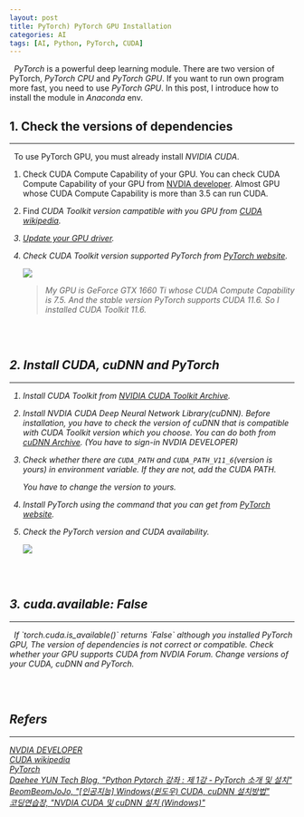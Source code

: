 ```yaml
---
layout: post
title: PyTorch) PyTorch GPU Installation
categories: AI
tags: [AI, Python, PyTorch, CUDA]
---
```

&nbsp;&nbsp;<i>PyTorch</i> is a powerful deep learning module. There are two version of PyTorch, <i>PyTorch CPU</i> and <i>PyTorch GPU</i>. If you want to run own program more fast, you need to use <i>PyTorch GPU</i>. In this post, I introduce how to install the module in <i>Anaconda</i> env.

## 1. Check the versions of dependencies
<hr>
&nbsp;&nbsp;To use PyTorch GPU, you must already install <i>NVIDIA CUDA</i>.

1. Check CUDA Compute Capability of your GPU. You can check CUDA Compute Capability of your GPU from <a href = "https://developer.nvidia.com/cuda-gpus#compute">NVDIA developer</a>. Almost GPU whose CUDA Compute Capability is more than 3.5 can run CUDA.

2. Find <i>CUDA Toolkit<i> version campatible with you GPU from <a href = "https://en.wikipedia.org/wiki/CUDA">CUDA wikipedia</a>.

3. <a href = "https://www.nvidia.com/Download/index.aspx?lang=kr">Update your GPU driver</a>.

4. Check CUDA Toolkit version supported PyTorch from <a href = "https://pytorch.org/">PyTorch website</a>.
    
    <img src = "https://user-images.githubusercontent.com/80208196/216701185-0315c517-2f92-4d27-98a9-eb39962f7fdb.png">

    > My GPU is GeForce GTX 1660 Ti whose CUDA Compute Capability is 7.5. And the stable version PyTorch supports CUDA 11.6. So I installed CUDA Toolkit 11.6.

<br/><br/>

## 2. Install CUDA, cuDNN and PyTorch
<hr>

1. Install CUDA Toolkit from <a href="https://developer.nvidia.com/cuda-toolkit-archive">NVIDIA CUDA Toolkit Archive</a>.

2. Install <i>NVDIA CUDA Deep Neural Network Library(cuDNN)</i>. Before installation, you have to check the version of cuDNN that is compatible with CUDA Toolkit version which you choose. You can do both from <a href = "https://developer.nvidia.com/rdp/cudnn-archive">cuDNN Archive</a>. (You have to sign-in NVDIA DEVELOPER)

3. Check whether there are `CUDA_PATH` and `CUDA_PATH_V11_6`(version is yours) in environment variable. If they are not, add the CUDA PATH.

    <script src="https://gist.github.com/unsik6/d88ffef28b2a8addb3b9f23642805230.js"></script>

    You have to change the version to yours.

4. Install PyTorch using the command that you can get from <a href = "https://pytorch.org/">PyTorch website</a>.

    <script src="https://gist.github.com/unsik6/96d113ff667e417909016a3d15fbf047.js"></script>

5. Check the PyTorch version and CUDA availability.

    <script src="https://gist.github.com/unsik6/3f74b998da4763d8bff1941683e7e4ee.js"></script>

    <img src = "https://user-images.githubusercontent.com/80208196/216703492-8bf0ce1b-1af7-4f5b-ae40-7ae5426ddbeb.png">

<br/><br/>

## 3. cuda.available: False
<hr>
&nbsp;&nbsp;If `torch.cuda.is_available()` returns `False` although you installed PyTorch GPU, The version of dependencies is not correct or compatible. Check whether your GPU supports CUDA from NVDIA Forum. Change versions of your CUDA, cuDNN and PyTorch.

<br/><br/>

## Refers
<hr>
<a href = "https://developer.nvidia.com/"><i>NVDIA DEVELOPER</i> </a><br/>
<a href = "https://en.wikipedia.org/wiki/CUDA">CUDA wikipedia</a><br/>
<a href = "https://pytorch.org/">PyTorch</a><br/>
<a href = "https://076923.github.io/posts/Python-pytorch-1/">Daehee YUN Tech Blog, "Python Pytorch 강좌 : 제 1강 - PyTorch 소개 및 설치"</a><br/>
<a href = "https://afsdzvcx123.tistory.com/entry/%EC%9D%B8%EA%B3%B5%EC%A7%80%EB%8A%A5-Windows%EC%9C%88%EB%8F%84%EC%9A%B0-CUDA-cuDNN-%EC%84%A4%EC%B9%98%EB%B0%A9%EB%B2%95">BeomBeomJoJo, "[인공지능] Windows(윈도우) CUDA, cuDNN 설치방법"</a><br/>
<a href = "https://hanryang1125.tistory.com/13">코딩연습장, "NVDIA CUDA 및 cuDNN 설치 (Windows)"</a><br/>